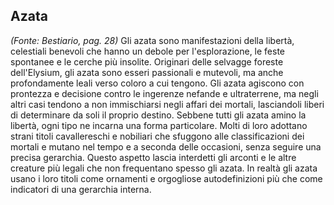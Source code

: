 ## **Azata**

_(Fonte: Bestiario, pag. 28)_ Gli azata sono manifestazioni della libertà,
celestiali benevoli che hanno un debole per l'esplorazione, le feste spontanee e
le cerche più insolite. Originari delle selvagge foreste dell'Elysium, gli azata
sono esseri passionali e mutevoli, ma anche profondamente leali verso coloro a
cui tengono. Gli azata agiscono con prontezza e decisione contro le ingerenze
nefande e ultraterrene, ma negli altri casi tendono a non immischiarsi negli
affari dei mortali, lasciandoli liberi di determinare da soli il proprio
destino. Sebbene tutti gli azata amino la libertà, ogni tipo ne incarna una
forma particolare. Molti di loro adottano strani titoli cavallereschi e
nobiliari che sfuggono alle classificazioni dei mortali e mutano nel tempo e a
seconda delle occasioni, senza seguire una precisa gerarchia. Questo aspetto
lascia interdetti gli arconti e le altre creature più legali che non frequentano
spesso gli azata. In realtà gli azata usano i loro titoli come ornamenti e
orgogliose autodefinizioni più che come indicatori di una gerarchia interna.
